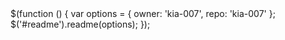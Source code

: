 <script src="https://code.jquery.com/jquery-3.3.1.min.js" 
        integrity="sha384-tsQFqpEReu7ZLhBV2VZlAu7zcOV+rXbYlF2cqB8txI/8aZajjp4Bqd+V6D5IgvKT" 
        crossorigin="anonymous">
</script>
<script src="jquery.gh-readme.min.js"></script>
<div id="readme"></div>
$(function () {
    var options = {
        owner: 'kia-007',
        repo: 'kia-007'
    };
    $('#readme').readme(options);
});
